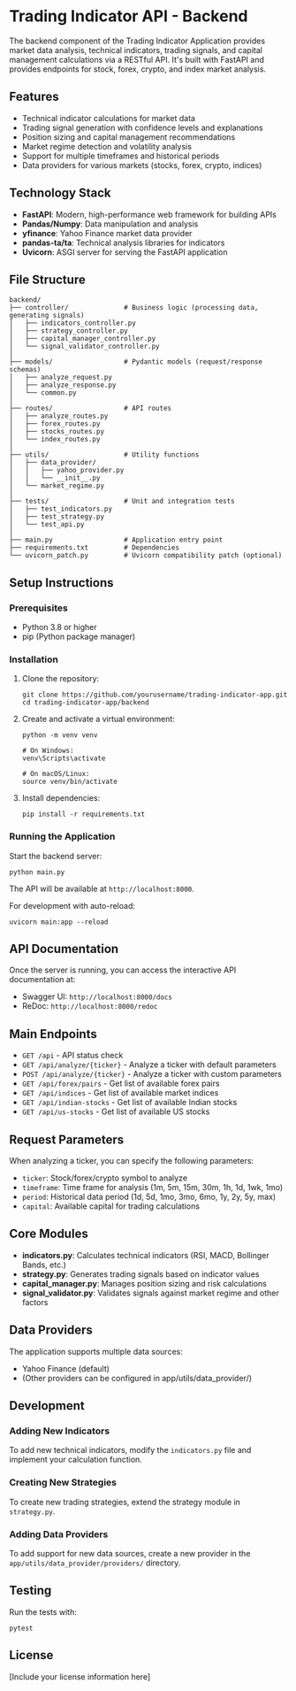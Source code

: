 # Trading Indicator API - Backend

The backend component of the Trading Indicator Application provides market data analysis, technical indicators, trading signals, and capital management calculations via a RESTful API. It's built with FastAPI and provides endpoints for stock, forex, crypto, and index market analysis.

## Features

- Technical indicator calculations for market data
- Trading signal generation with confidence levels and explanations
- Position sizing and capital management recommendations
- Market regime detection and volatility analysis
- Support for multiple timeframes and historical periods
- Data providers for various markets (stocks, forex, crypto, indices)

## Technology Stack

- **FastAPI**: Modern, high-performance web framework for building APIs
- **Pandas/Numpy**: Data manipulation and analysis
- **yfinance**: Yahoo Finance market data provider
- **pandas-ta/ta**: Technical analysis libraries for indicators
- **Uvicorn**: ASGI server for serving the FastAPI application

## File Structure

```
backend/
├── controller/              # Business logic (processing data, generating signals)
│   ├── indicators_controller.py
│   ├── strategy_controller.py
│   ├── capital_manager_controller.py
│   └── signal_validator_controller.py
│
├── models/                  # Pydantic models (request/response schemas)
│   ├── analyze_request.py
│   ├── analyze_response.py
│   └── common.py
│
├── routes/                  # API routes
│   ├── analyze_routes.py
│   ├── forex_routes.py
│   ├── stocks_routes.py
│   └── index_routes.py
│
├── utils/                   # Utility functions
│   ├── data_provider/
│   │   ├── yahoo_provider.py
│   │   └── __init__.py
│   └── market_regime.py
│
├── tests/                   # Unit and integration tests
│   ├── test_indicators.py
│   ├── test_strategy.py
│   └── test_api.py
│
├── main.py                  # Application entry point
├── requirements.txt         # Dependencies
└── uvicorn_patch.py         # Uvicorn compatibility patch (optional)
```

## Setup Instructions

### Prerequisites

- Python 3.8 or higher
- pip (Python package manager)

### Installation

1. Clone the repository:
   ```
   git clone https://github.com/yourusername/trading-indicator-app.git
   cd trading-indicator-app/backend
   ```

2. Create and activate a virtual environment:
   ```
   python -m venv venv
   
   # On Windows:
   venv\Scripts\activate
   
   # On macOS/Linux:
   source venv/bin/activate
   ```

3. Install dependencies:
   ```
   pip install -r requirements.txt
   ```

### Running the Application

Start the backend server:

```
python main.py
```

The API will be available at `http://localhost:8000`.

For development with auto-reload:

```
uvicorn main:app --reload
```

## API Documentation

Once the server is running, you can access the interactive API documentation at:

- Swagger UI: `http://localhost:8000/docs`
- ReDoc: `http://localhost:8000/redoc`

## Main Endpoints

- `GET /api` - API status check
- `GET /api/analyze/{ticker}` - Analyze a ticker with default parameters
- `POST /api/analyze/{ticker}` - Analyze a ticker with custom parameters
- `GET /api/forex/pairs` - Get list of available forex pairs
- `GET /api/indices` - Get list of available market indices
- `GET /api/indian-stocks` - Get list of available Indian stocks
- `GET /api/us-stocks` - Get list of available US stocks

## Request Parameters

When analyzing a ticker, you can specify the following parameters:

- `ticker`: Stock/forex/crypto symbol to analyze
- `timeframe`: Time frame for analysis (1m, 5m, 15m, 30m, 1h, 1d, 1wk, 1mo)
- `period`: Historical data period (1d, 5d, 1mo, 3mo, 6mo, 1y, 2y, 5y, max)
- `capital`: Available capital for trading calculations

## Core Modules

- **indicators.py**: Calculates technical indicators (RSI, MACD, Bollinger Bands, etc.)
- **strategy.py**: Generates trading signals based on indicator values
- **capital_manager.py**: Manages position sizing and risk calculations
- **signal_validator.py**: Validates signals against market regime and other factors

## Data Providers

The application supports multiple data sources:

- Yahoo Finance (default)
- (Other providers can be configured in app/utils/data_provider/)

## Development

### Adding New Indicators

To add new technical indicators, modify the `indicators.py` file and implement your calculation function.

### Creating New Strategies

To create new trading strategies, extend the strategy module in `strategy.py`.

### Adding Data Providers

To add support for new data sources, create a new provider in the `app/utils/data_provider/providers/` directory.

## Testing

Run the tests with:

```
pytest
```

## License

[Include your license information here] 